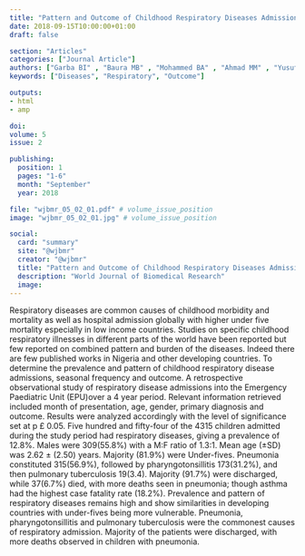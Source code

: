 ```yaml
---
title: "Pattern and Outcome of Childhood Respiratory Diseases Admissions at a Specialist Hospital in Gusau North Western Nigeria a Four Year Review"
date: 2018-09-15T10:00:00+01:00
draft: false

section: "Articles"
categories: ["Journal Article"]
authors: ["Garba BI" , "Baura MB" , "Mohammed BA" , "Ahmad MM" , "Yusuf T" , "Onazi SO"]
keywords: ["Diseases", "Respiratory", "Outcome"]

outputs: 
- html
- amp

doi:
volume: 5
issue: 2

publishing:
  position: 1
  pages: "1-6"
  month: "September"
  year: 2018

file: "wjbmr_05_02_01.pdf" # volume_issue_position
image: "wjbmr_05_02_01.jpg" # volume_issue_position

social:
  card: "summary"
  site: "@wjbmr"
  creator: "@wjbmr"
  title: "Pattern and Outcome of Childhood Respiratory Diseases Admissions at a Specialist Hospital in Gusau North Western Nigeria a Four Year Review"
  description: "World Journal of Biomedical Research"
  image:
---
```

Respiratory diseases are common causes of childhood morbidity and mortality as well as hospital admission
globally with higher under five mortality especially in low income countries. Studies on specific childhood
respiratory illnesses in different parts of the world have been reported but few reported on combined pattern
and burden of the diseases. Indeed there are few published works in Nigeria and other developing countries. To
determine the prevalence and pattern of childhood respiratory disease admissions, seasonal frequency and
outcome. A retrospective observational study of respiratory disease admissions into the Emergency Paediatric
Unit (EPU)over a 4 year period. Relevant information retrieved included month of presentation, age, gender,
primary diagnosis and outcome. Results were analyzed accordingly with the level of significance set at p £ 0.05.
Five hundred and fifty-four of the 4315 children admitted during the study period had respiratory diseases,
giving a prevalence of 12.8%. Males were 309(55.8%) with a M:F ratio of 1.3:1. Mean age (±SD) was 2.62 ±
(2.50) years. Majority (81.9%) were Under-fives. Pneumonia constituted 315(56.9%), followed by
pharyngotonsillitis 173(31.2%), and then pulmonary tuberculosis 19(3.4). Majority (91.7%) were discharged,
while 37(6.7%) died, with more deaths seen in pneumonia; though asthma had the highest case fatality rate
(18.2%). Prevalence and pattern of respiratory diseases remains high and show similarities in developing
countries with under-fives being more vulnerable. Pneumonia, pharyngotonsillitis and pulmonary
tuberculosis were the commonest causes of respiratory admission. Majority of the patients were discharged,
with more deaths observed in children with pneumonia.